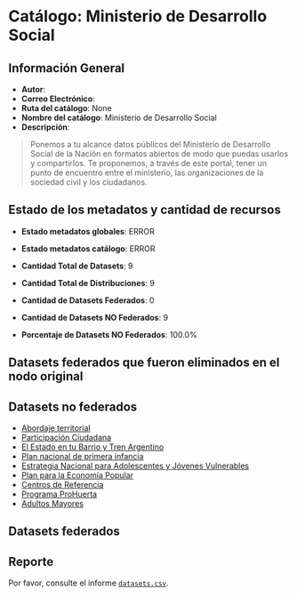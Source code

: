 
# Catálogo: Ministerio de Desarrollo Social

## Información General

- **Autor**: 
- **Correo Electrónico**: 
- **Ruta del catálogo**: None
- **Nombre del catálogo**: Ministerio de Desarrollo Social
- **Descripción**:

> Ponemos a tu alcance datos públicos del Ministerio de Desarrollo Social de la Nación en formatos abiertos de modo que puedas usarlos y compartirlos. Te proponemos, a través de este portal, tener un punto de encuentro entre el ministerio, las organizaciones de la sociedad civil y los ciudadanos.

## Estado de los metadatos y cantidad de recursos

- **Estado metadatos globales**: ERROR
- **Estado metadatos catálogo**: ERROR
- **Cantidad Total de Datasets**: 9
- **Cantidad Total de Distribuciones**: 9

- **Cantidad de Datasets Federados**: 0
- **Cantidad de Datasets NO Federados**: 9
- **Porcentaje de Datasets NO Federados**: 100.0%

## Datasets federados que fueron eliminados en el nodo original



## Datasets no federados

- [Abordaje territorial](http://datosabiertos.desarrollosocial.gob.ar/dataset/abordaje-territorial)
- [Participación Ciudadana](http://datosabiertos.desarrollosocial.gob.ar/dataset/participacion-ciudadana)
- [El Estado en tu Barrio y Tren Argentino](http://datosabiertos.desarrollosocial.gob.ar/dataset/el-estado-en-tu-barrio)
- [Plan nacional de primera infancia](http://datosabiertos.desarrollosocial.gob.ar/dataset/plan-nacional-de-primera-infancia)
- [Estrategia Nacional para Adolescentes y Jóvenes Vulnerables](http://datosabiertos.desarrollosocial.gob.ar/dataset/estrategia-nacional-para-adolescentes-y-jovenes-vulnerables)
- [Plan para la Economía Popular](http://datosabiertos.desarrollosocial.gob.ar/dataset/plan-para-la-economia-popular)
- [Centros de Referencia](http://datosabiertos.desarrollosocial.gob.ar/dataset/centros-de-referencia)
- [Programa ProHuerta](http://datosabiertos.desarrollosocial.gob.ar/dataset/programa-prohuerta)
- [Adultos Mayores](http://datosabiertos.desarrollosocial.gob.ar/dataset/ninez-y-familia)

## Datasets federados



## Reporte

Por favor, consulte el informe [`datasets.csv`](datasets.csv).
